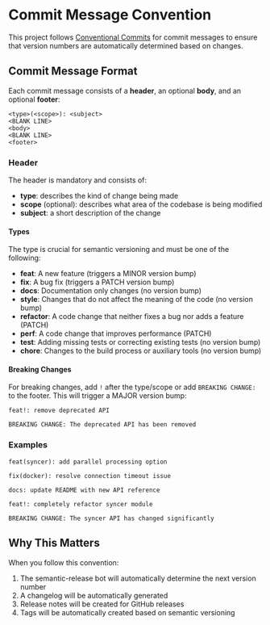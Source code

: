 # Commit Message Convention

This project follows [Conventional Commits](https://www.conventionalcommits.org/en/v1.0.0/) for commit messages to ensure that version numbers are automatically determined based on changes.

## Commit Message Format

Each commit message consists of a **header**, an optional **body**, and an optional **footer**:

```
<type>(<scope>): <subject>
<BLANK LINE>
<body>
<BLANK LINE>
<footer>
```

### Header

The header is mandatory and consists of:

- **type**: describes the kind of change being made
- **scope** (optional): describes what area of the codebase is being modified
- **subject**: a short description of the change

#### Types

The type is crucial for semantic versioning and must be one of the following:

- **feat**: A new feature (triggers a MINOR version bump)
- **fix**: A bug fix (triggers a PATCH version bump)
- **docs**: Documentation only changes (no version bump)
- **style**: Changes that do not affect the meaning of the code (no version bump)
- **refactor**: A code change that neither fixes a bug nor adds a feature (PATCH)
- **perf**: A code change that improves performance (PATCH)
- **test**: Adding missing tests or correcting existing tests (no version bump)
- **chore**: Changes to the build process or auxiliary tools (no version bump)

#### Breaking Changes

For breaking changes, add `!` after the type/scope or add `BREAKING CHANGE:` to the footer. This will trigger a MAJOR version bump:

```
feat!: remove deprecated API

BREAKING CHANGE: The deprecated API has been removed
```

### Examples

```
feat(syncer): add parallel processing option
```

```
fix(docker): resolve connection timeout issue
```

```
docs: update README with new API reference
```

```
feat!: completely refactor syncer module

BREAKING CHANGE: The syncer API has changed significantly
```

## Why This Matters

When you follow this convention:

1. The semantic-release bot will automatically determine the next version number
2. A changelog will be automatically generated
3. Release notes will be created for GitHub releases
4. Tags will be automatically created based on semantic versioning